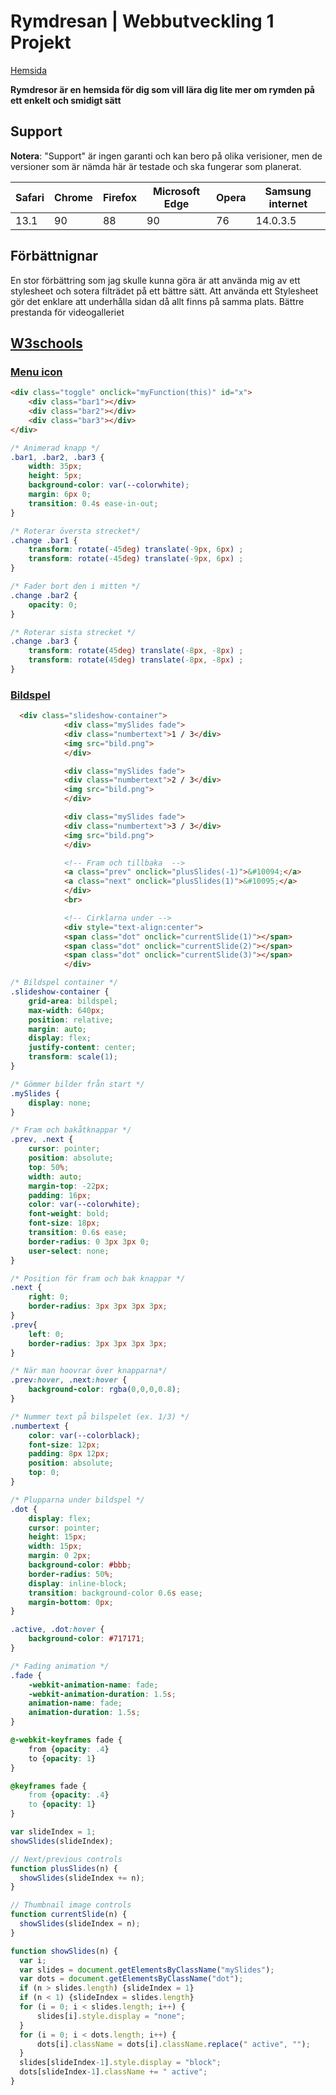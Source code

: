 # Rymdresan | Webbutveckling 1 Projekt

[Hemsida](https://rasmuseng.github.io/projekt/)

**Rymdresor är en hemsida för dig som vill lära dig lite mer om rymden på ett enkelt och smidigt sätt**

## Support

**Notera**: "Support" är ingen garanti och kan bero på olika verisioner, men de versioner som är nämda här är testade och ska fungerar som planerat.

| Safari | Chrome | Firefox | Microsoft Edge | Opera | Samsung internet |
|--------|--------|---------|----------------|-------|------------------|
| 13.1   | 90     | 88      | 90             | 76    | 14.0.3.5         |

## Förbättnignar

En stor förbättring som jag skulle kunna göra är att använda mig av ett stylesheet och sotera filträdet på ett bättre sätt. Att använda ett Stylesheet gör det enklare att underhålla sidan då allt finns på samma plats. Bättre prestanda för videogalleriet

## [W3schools](https://www.w3schools.com/)

### [Menu icon](https://www.w3schools.com/howto/howto_css_menu_icon.asp)

```html
<div class="toggle" onclick="myFunction(this)" id="x">
    <div class="bar1"></div>
    <div class="bar2"></div>
    <div class="bar3"></div>
</div>
```

```css
/* Animerad knapp */
.bar1, .bar2, .bar3 {
    width: 35px;
    height: 5px;
    background-color: var(--colorwhite);
    margin: 6px 0;
    transition: 0.4s ease-in-out;
}

/* Roterar översta strecket*/
.change .bar1 {
    transform: rotate(-45deg) translate(-9px, 6px) ;
    transform: rotate(-45deg) translate(-9px, 6px) ;
}

/* Fader bort den i mitten */
.change .bar2 {
    opacity: 0;
}

/* Roterar sista strecket */
.change .bar3 {
    transform: rotate(45deg) translate(-8px, -8px) ;
    transform: rotate(45deg) translate(-8px, -8px) ;
}
```

### [Bildspel](https://www.w3schools.com/howto/howto_js_slideshow.asp)

```html
  <div class="slideshow-container">
            <div class="mySlides fade">
            <div class="numbertext">1 / 3</div>
            <img src="bild.png">
            </div>

            <div class="mySlides fade">
            <div class="numbertext">2 / 3</div>
            <img src="bild.png">
            </div>

            <div class="mySlides fade">
            <div class="numbertext">3 / 3</div>
            <img src="bild.png">
            </div>

            <!-- Fram och tillbaka  -->
            <a class="prev" onclick="plusSlides(-1)">&#10094;</a>
            <a class="next" onclick="plusSlides(1)">&#10095;</a>
            </div>
            <br>

            <!-- Cirklarna under -->
            <div style="text-align:center">
            <span class="dot" onclick="currentSlide(1)"></span>
            <span class="dot" onclick="currentSlide(2)"></span>
            <span class="dot" onclick="currentSlide(3)"></span>
            </div>
```

```css
/* Bildspel container */
.slideshow-container {
    grid-area: bildspel;
    max-width: 640px;
    position: relative;
    margin: auto;
    display: flex;
    justify-content: center;
    transform: scale(1);
}

/* Gömmer bilder från start */
.mySlides {
    display: none;
}

/* Fram och bakåtknappar */
.prev, .next {
    cursor: pointer;
    position: absolute;
    top: 50%;
    width: auto;
    margin-top: -22px;
    padding: 16px;
    color: var(--colorwhite);
    font-weight: bold;
    font-size: 18px;
    transition: 0.6s ease;
    border-radius: 0 3px 3px 0;
    user-select: none;
}

/* Position för fram och bak knappar */
.next {
    right: 0;
    border-radius: 3px 3px 3px 3px;
}
.prev{
    left: 0;
    border-radius: 3px 3px 3px 3px;
}

/* När man hoovrar över knapparna*/
.prev:hover, .next:hover {
    background-color: rgba(0,0,0,0.8);
}

/* Nummer text på bilspelet (ex. 1/3) */
.numbertext {
    color: var(--colorblack);
    font-size: 12px;
    padding: 8px 12px;
    position: absolute;
    top: 0;
}

/* Plupparna under bildspel */
.dot {
    display: flex;
    cursor: pointer;
    height: 15px;
    width: 15px;
    margin: 0 2px;
    background-color: #bbb;
    border-radius: 50%;
    display: inline-block;
    transition: background-color 0.6s ease;
    margin-bottom: 0px;
}

.active, .dot:hover {
    background-color: #717171;
}

/* Fading animation */
.fade {
    -webkit-animation-name: fade;
    -webkit-animation-duration: 1.5s;
    animation-name: fade;
    animation-duration: 1.5s;
}

@-webkit-keyframes fade {
    from {opacity: .4}
    to {opacity: 1}
}

@keyframes fade {
    from {opacity: .4}
    to {opacity: 1}
}
```

```js
var slideIndex = 1;
showSlides(slideIndex);

// Next/previous controls
function plusSlides(n) {
  showSlides(slideIndex += n);
}

// Thumbnail image controls
function currentSlide(n) {
  showSlides(slideIndex = n);
}

function showSlides(n) {
  var i;
  var slides = document.getElementsByClassName("mySlides");
  var dots = document.getElementsByClassName("dot");
  if (n > slides.length) {slideIndex = 1}
  if (n < 1) {slideIndex = slides.length}
  for (i = 0; i < slides.length; i++) {
      slides[i].style.display = "none";
  }
  for (i = 0; i < dots.length; i++) {
      dots[i].className = dots[i].className.replace(" active", "");
  }
  slides[slideIndex-1].style.display = "block";
  dots[slideIndex-1].className += " active";
}
```